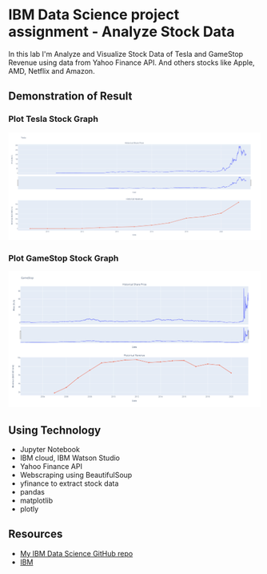 # IBM Data Science project assignment - Analyze Stock Data

In this lab I'm Analyze and Visualize Stock Data of Tesla and GameStop Revenue using data from Yahoo Finance API.
And others stocks like Apple, AMD, Netflix and Amazon.

## Demonstration of Result

### Plot Tesla Stock Graph

![Tesla Revenue Stock Graph](Plot_Tesla_Stock_Graph.png)

### Plot GameStop Stock Graph

![GameStop Revenue Stock Graph](Plot_GameStop_Stock_Graph.png)

## Using Technology

- Jupyter Notebook
- IBM cloud, IBM Watson Studio
- Yahoo Finance API
- Webscraping using BeautifulSoup
- yfinance to extract stock data
- pandas
- matplotlib
- plotly

## Resources

- [My IBM Data Science GitHub repo](https://github.com/dotpep/python-sample-space/tree/master/IBM_Data_Science_Professional_Certificates_coursera)
- [IBM](https://www.coursera.org/learn/python-project-for-data-science)
